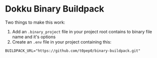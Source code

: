 # Dokku Binary Buildpack

Two things to make this work:

1. Add an `.binary_project` file in your project root contains to binary file name and it's options
2. Create an `.env` file in your project containing this:

```
BUILDPACK_URL="https://github.com/t0pep0/binary-buildpack.git"
```
